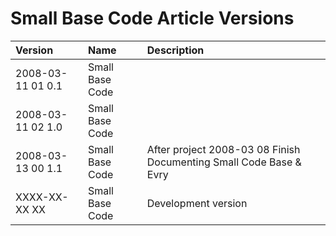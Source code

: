 ﻿Small Base Code Article Versions
================================

|**Version**|**Name**|**Description**|
| :- | :- | :- |
|2008-03-11 01  0.1|Small Base Code||
|2008-03-11 02  1.0|Small Base Code||
|2008-03-13 00  1.1|Small Base Code|After project  2008-03 08  Finish Documenting Small Code Base & Evry|
|XXXX-XX-XX XX|Small Base Code|Development version|


